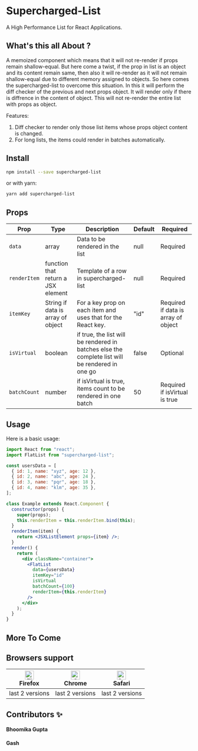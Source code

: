 Supercharged-List
====================
A High Performance List for React Applications.

What's this all About ?
--------
A memoized component which means that it will not re-render if props remain shallow-equal. But here come a twist, if the prop in list is an object and its content remain same, then also it will re-render as it will not remain shallow-equal due to different memory assigned to objects.
So here comes the supercharged-list to overcome this situation. In this it will perform the diff checker of the previous and next props object. It will render only if there is diffrence in the content of object. This will not re-render the entire list with props as object.

Features: 
1. Diff checker to render only those list items whose props object content is changed.
2. For long lists, the items could render in batches automatically.

## Install

```bash
npm install --save supercharged-list
```

or with yarn:

```bash
yarn add supercharged-list
```
## Props

|Prop|Type|Description|Default|Required|
|----|----|-----------|-------|--------|
|`data`|array |Data to be rendered in the list|null|Required|
|`renderItem`|function that return a JSX element|Template of a row in supercharged-list|null|Required|
|`itemKey`|String if data is array of object|For a key prop on each item and uses that for the React key.|"id"|Required if data is array of object|
|`isVirtual`|boolean|if true, the list will be rendered in batches else the complete list will be rendered in one go |false|Optional|
|`batchCount`|number|if isVirtual is true, items count to be rendered in one batch|50|Required if isVirtual is true|

## Usage
Here is a basic usage:
```jsx
import React from "react";
import FlatList from "supercharged-list";

const usersData = [
  { id: 1, name: "xyz", age: 12 },
  { id: 2, name: "abc", age: 24 },
  { id: 3, name: "pqr", age: 18 },
  { id: 4, name: "klm", age: 35 },
];

class Example extends React.Component {
  constructor(props) {
    super(props);
    this.renderItem = this.renderItem.bind(this);
  }
  renderItem(item) {
    return <JSXListElement props={item} />;
  }
  render() {
    return (
      <div className="container">
        <FlatList
          data={usersData}
          itemKey="id"
          isVirtual
          batchCount={100}
          renderItem={this.renderItem}
        />
      </div>
    );
  }
}

```
## More To Come


## Browsers support

| [<img src="https://raw.githubusercontent.com/alrra/browser-logos/master/src/firefox/firefox_48x48.png" alt="Firefox" width="24px" height="24px" />](http://godban.github.io/browsers-support-badges/)<br/>Firefox | [<img src="https://raw.githubusercontent.com/alrra/browser-logos/master/src/chrome/chrome_48x48.png" alt="Chrome" width="24px" height="24px" />](http://godban.github.io/browsers-support-badges/)<br/>Chrome | [<img src="https://raw.githubusercontent.com/alrra/browser-logos/master/src/safari/safari_48x48.png" alt="Safari" width="24px" height="24px" />](http://godban.github.io/browsers-support-badges/)<br/>Safari |
| --------- | --------- | --------- |
| last 2 versions| last 2 versions| last 2 versions


## Contributors ✨
#### Bhoomika Gupta
#### Gash
